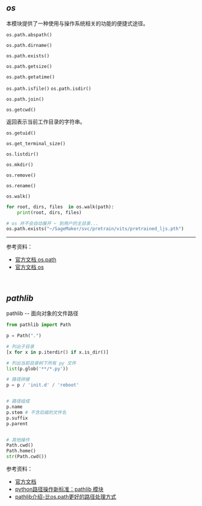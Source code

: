 
## _os_


本模块提供了一种使用与操作系统相关的功能的便捷式途径。

`os.path.abspath()`

`os.path.dirname()`

`os.path.exists()`

`os.path.getsize()`

`os.path.getatime()`

`os.path.isfile()` `os.path.isdir()`

`os.path.join()`


`os.getcwd()`

返回表示当前工作目录的字符串。

`os.getuid()`

`os.get_terminal_size()`

`os.listdir()`

`os.mkdir()`

`os.remove()`

`os.rename()`

`os.walk()`

```python
for root, dirs, files  in os.walk(path):
    print(root, dirs, files)
```


```python
# os 并不会自动展开 ~ 到用户的主目录...
os.path.exists("~/SageMaker/svc/pretrain/vits/pretrained_ljs.pth")
```





--------

参考资料：
- [官方文档 os.path](https://docs.python.org/zh-cn/3/library/os.path.html)
- [官方文档 os](https://docs.python.org/zh-cn/3/library/os.html)



</br>

## _pathlib_


pathlib -- 面向对象的文件路径


```python
from pathlib import Path

p = Path(".")

# 列出子目录
[x for x in p.iterdir() if x.is_dir()]

# 列出当前目录树下所有 py 文件
list(p.glob('**/*.py'))

# 路径拼接
p = p / 'init.d' / 'reboot'


# 路径组成
p.name
p.stem # 不含后缀的文件名
p.suffix
p.parent


# 其他操作
Path.cwd()
Path.home()
str(Path.cwd())

```

参考资料：
- [官方文档](https://docs.python.org/zh-cn/3/library/pathlib.html)
- [python路径操作新标准：pathlib 模块](https://zhuanlan.zhihu.com/p/139783331)
- [pathlib介绍-比os.path更好的路径处理方式](https://zhuanlan.zhihu.com/p/33524938)